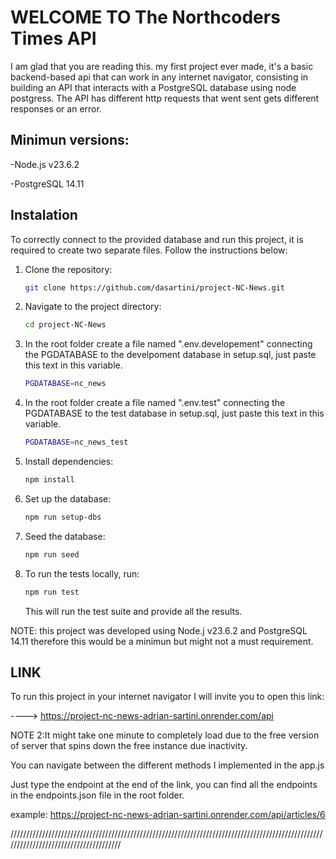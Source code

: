 # WELCOME TO The Northcoders Times API
 I am glad that you are reading this. my first project ever made, it's a basic backend-based api that can work in any internet navigator, consisting in building an API that interacts with a PostgreSQL database using node postgress. The API has different http requests that went sent gets different responses or an error.

## Minimun versions:
-Node.js v23.6.2

-PostgreSQL 14.11

## Instalation 
 
To correctly connect to the provided database and run this project, it is required to create two separate files. Follow the instructions below:

1. Clone the repository:
   ```bash
   git clone https://github.com/dasartini/project-NC-News.git
   ```
2. Navigate to the project directory:
   ```bash
   cd project-NC-News
   ```

3. In the root folder create a file named ".env.developement" connecting the PGDATABASE to the develpoment database in setup.sql, just paste this text in this variable.
   ```bash
   PGDATABASE=nc_news
   ```

4. In the root folder create a file named ".env.test" connecting the PGDATABASE to the test database in setup.sql, just paste this text in this variable.
   ```bash
   PGDATABASE=nc_news_test
   ```

5. Install dependencies:
   ```bash
   npm install
   ```
6. Set up the database:
   ```bash
   npm run setup-dbs
   ```

7. Seed the database:
   ```bash
   npm run seed
   ```

8. To run the tests locally, run:
   ```bash
   npm run test
   ```
   This will run the test suite and provide all the results.


NOTE: this project was developed using Node.j v23.6.2 and PostgreSQL 14.11 therefore this would be a minimun but might not a must requirement.


## LINK 

To run this project in your internet navigator I will invite you to open this link:

----> https://project-nc-news-adrian-sartini.onrender.com/api

NOTE 2:It might take one minute to completely load due to the free version of server that spins down the free instance due inactivity.

You can navigate between the different methods I implemented in the app.js

Just type the endpoint at the end of the link, you can find all the endpoints in the endpoints.json file in the root folder.

example:  https://project-nc-news-adrian-sartini.onrender.com/api/articles/6



//////////////////////////////////////////////////////////////////////////////////////////////////////////////////////////////////////
